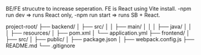 BE/FE strucutre to increase seperation.
FE is React using Vite install.
-npm run dev => runs React only,
-npm run start => runs SB + React.


project-root/
├── backend/
│   ├── src/
│   │   ├── main/
│   │   │   ├── java/
│   │   │   ├── resources/
│   ├── pom.xml
│   └── application.yml
├── frontend/
│   ├── src/
│   ├── public/
│   ├── package.json
│   ├── webpack.config.js
├── README.md
└── .gitignore
